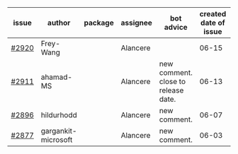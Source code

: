 | issue | author | package | assignee | bot advice | created date of issue | target release date | date from target |
| ------ | ------ | ------ | ------ | ------ | ------ | ------ | :-----: |
| [#2920](https://github.com/Azure/sdk-release-request/issues/2920) | Frey-Wang |  | Alancere |  | 06-15 | 06-22 |  |
| [#2911](https://github.com/Azure/sdk-release-request/issues/2911) | ahamad-MS |  | Alancere | new comment. close to release date.  | 06-13 | 06-15 | -2 |
| [#2896](https://github.com/Azure/sdk-release-request/issues/2896) | hildurhodd |  | Alancere | new comment. | 06-07 | 06-21 |  |
| [#2877](https://github.com/Azure/sdk-release-request/issues/2877) | gargankit-microsoft |  | Alancere | new comment. | 06-03 | 06-30 |  |
